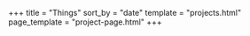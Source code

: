 +++
title = "Things"
sort_by = "date"
template = "projects.html"
page_template = "project-page.html"
+++